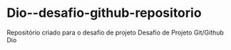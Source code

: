 # Dio--desafio-github-repositorio
Repositório criado para o desafio de projeto
Desafio de Projeto Git/Github Dio
